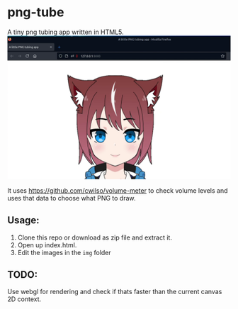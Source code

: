 # png-tube
A tiny png tubing app written in HTML5. 
![screenshot](https://github.com/FPGA21/png-tube/raw/main/img/screenshot.png)
   
It uses https://github.com/cwilso/volume-meter to check volume levels and uses that data to choose what PNG to draw.   

## Usage:
1. Clone this repo or download as zip file and extract it.    
2. Open up index.html.
3. Edit the images in the `img` folder
## TODO:
Use webgl for rendering and check if thats faster than the current canvas 2D context.
